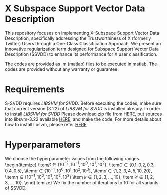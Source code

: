 # X Subspace Support Vector Data Description
This repository focuses on implementing X-Subspace Support Vector Data Description, specifically addressing the Trustworthiness of X (formerly Twitter) Users through a One-Class Classification Approach. We present an innovative regularization term designed for Subspace Support Vector Data Description (SSVDD) to enhance its performance for X user classification.

The codes are provided as .m (matlab) files to be executed in matlab. The codes are provided without any warranty or guarantee.

# Requirements
S-SVDD requires *LIBSVM for SVDD*. Before executing the codes, make sure that correct version (3.22) of *LIBSVM for SVDD* is installed already. In order to install *LIBSVM for SVDD*  Please download zip file from [HERE](https://www.csie.ntu.edu.tw/~cjlin/libsvmtools/svdd/libsvm-svdd-3.22.zip), put sources into libsvm-3.22 available [HERE](https://www.csie.ntu.edu.tw/~cjlin/libsvm/oldfiles/libsvm-3.22.zip), and make the code. For more details about how to install libsvm, please refer [HERE](https://www.csie.ntu.edu.tw/~cjlin/libsvmtools/#libsvm_for_svdd_and_finding_the_smallest_sphere_containing_all_data)

# Hyperparameters
We choose the hyperparameter values from the following ranges.
\begin{itemize}
  \item$\beta\in\{10^{-2},10^{-1},10^{0},10^{1},10^{2}\},$
  \item$C\in\{0.1,0.2,0.3,0.4,0.5\}$,
  \item$\sigma\in\{10^{-1},10^{0},10^{1},10^{2},10^{3}\}$,
  \item$d\in\{1,2,3,4,5,10,20\}$,
  \item$\eta\in\{10^{-1},10^{0},10^{1},10^{2},10^{3}\}$
\item $k \in \{1, 2, 3, \ldots, 10\}$,
\item $\mathcal{C} \in \{1, 2, 3, \ldots, 10\}$.
\end{itemize}
We fix the number of iterations to 10 for all variants of SSVDD.
